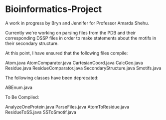 Bioinformatics-Project
======================

A work in progress by Bryn and Jennifer for Professor Amarda Shehu.

Currently we're working on parsing files from the PDB and their corresponding DSSP files in order to make statements about the motifs in their secondary structure.

At this point, I have ensured that the following files compile:

Atom.java
AtomComparator.java
CartesianCoord.java
CalcGeo.java
Residue.java
ResidueComparator.java
SecondaryStructure.java
Smotifs.java

The following classes have been deprecated:

ABEnum.java

To Be Compiled:

AnalyzeOneProtein.java
ParseFiles.java
AtomToResidue.java
ResidueToSS.java
SSToSmotif.java